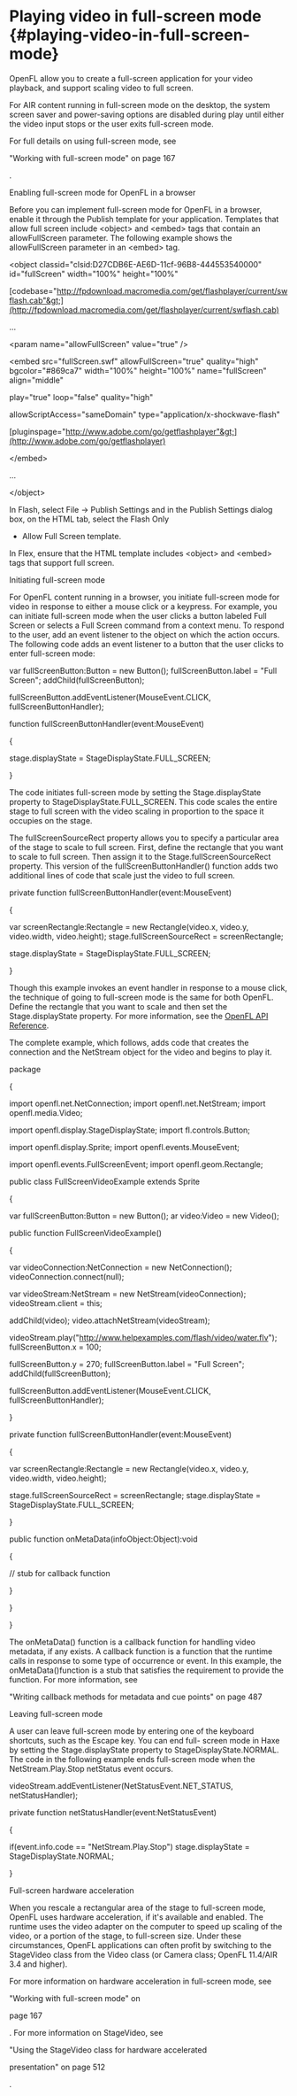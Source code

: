 # Playing video in full-screen mode {#playing-video-in-full-screen-mode}

OpenFL allow you to create a full-screen application for your video playback, and support scaling video to full screen.

For AIR content running in full-screen mode on the desktop, the system screen saver and power-saving options are disabled during play until either the video input stops or the user exits full-screen mode.

For full details on using full-screen mode, see

"Working with full-screen mode" on page 167

.

Enabling full-screen mode for OpenFL in a browser

Before you can implement full-screen mode for OpenFL in a browser, enable it through the Publish template for your application. Templates that allow full screen include &lt;object&gt; and &lt;embed&gt; tags that contain an allowFullScreen parameter. The following example shows the allowFullScreen parameter in an &lt;embed&gt; tag.

&lt;object classid="clsid:D27CDB6E-AE6D-11cf-96B8-444553540000" id="fullScreen" width="100%" height="100%"

[codebase="http://fpdownload.macromedia.com/get/flashplayer/current/swflash.cab"&gt;](http://fpdownload.macromedia.com/get/flashplayer/current/swflash.cab)

...

&lt;param name="allowFullScreen" value="true" /&gt;

&lt;embed src="fullScreen.swf" allowFullScreen="true" quality="high" bgcolor="#869ca7" width="100%" height="100%" name="fullScreen" align="middle"

play="true" loop="false" quality="high"

allowScriptAccess="sameDomain" type="application/x-shockwave-flash"

[pluginspage="http://www.adobe.com/go/getflashplayer"&gt;](http://www.adobe.com/go/getflashplayer)

&lt;/embed&gt;

...

&lt;/object&gt;

In Flash, select File -&gt; Publish Settings and in the Publish Settings dialog box, on the HTML tab, select the Flash Only

- Allow Full Screen template.

In Flex, ensure that the HTML template includes &lt;object&gt; and &lt;embed&gt; tags that support full screen.

Initiating full-screen mode

For OpenFL content running in a browser, you initiate full-screen mode for video in response to either a mouse click or a keypress. For example, you can initiate full-screen mode when the user clicks a button labeled Full Screen or selects a Full Screen command from a context menu. To respond to the user, add an event listener to the object on which the action occurs. The following code adds an event listener to a button that the user clicks to enter full-screen mode:

var fullScreenButton:Button = new Button(); fullScreenButton.label = "Full Screen"; addChild(fullScreenButton);

fullScreenButton.addEventListener(MouseEvent.CLICK, fullScreenButtonHandler);

function fullScreenButtonHandler(event:MouseEvent)

{

stage.displayState = StageDisplayState.FULL_SCREEN;

}

The code initiates full-screen mode by setting the Stage.displayState property to StageDisplayState.FULL_SCREEN. This code scales the entire stage to full screen with the video scaling in proportion to the space it occupies on the stage.

The fullScreenSourceRect property allows you to specify a particular area of the stage to scale to full screen. First, define the rectangle that you want to scale to full screen. Then assign it to the Stage.fullScreenSourceRect property. This version of the fullScreenButtonHandler() function adds two additional lines of code that scale just the video to full screen.

private function fullScreenButtonHandler(event:MouseEvent)

{

var screenRectangle:Rectangle = new Rectangle(video.x, video.y, video.width, video.height); stage.fullScreenSourceRect = screenRectangle;

stage.displayState = StageDisplayState.FULL_SCREEN;

}

Though this example invokes an event handler in response to a mouse click, the technique of going to full-screen mode is the same for both OpenFL. Define the rectangle that you want to scale and then set the Stage.displayState property. For more information, see the [OpenFL API Reference](https://api.openfl.org/openfl/display/Stage.html#displayState).

The complete example, which follows, adds code that creates the connection and the NetStream object for the video and begins to play it.

package

{

import openfl.net.NetConnection;
import openfl.net.NetStream;
import openfl.media.Video;

import openfl.display.StageDisplayState;
import fl.controls.Button;

import openfl.display.Sprite;
import openfl.events.MouseEvent;

import openfl.events.FullScreenEvent;
import openfl.geom.Rectangle;

public class FullScreenVideoExample extends Sprite

{

var fullScreenButton:Button = new Button(); 
ar video:Video = new Video();

public function FullScreenVideoExample()

{

var videoConnection:NetConnection = new NetConnection();
videoConnection.connect(null);

var videoStream:NetStream = new NetStream(videoConnection);
videoStream.client = this;

addChild(video);
video.attachNetStream(videoStream);

videoStream.play("http://www.helpexamples.com/flash/video/water.flv");
fullScreenButton.x = 100;

fullScreenButton.y = 270;
fullScreenButton.label = "Full Screen";
addChild(fullScreenButton);

fullScreenButton.addEventListener(MouseEvent.CLICK, fullScreenButtonHandler);

}

private function fullScreenButtonHandler(event:MouseEvent)

{

var screenRectangle:Rectangle = new Rectangle(video.x, video.y, video.width, video.height);

stage.fullScreenSourceRect = screenRectangle; stage.displayState = StageDisplayState.FULL_SCREEN;

}

public function onMetaData(infoObject:Object):void

{

// stub for callback function

}

}

}

The onMetaData() function is a callback function for handling video metadata, if any exists. A callback function is a function that the runtime calls in response to some type of occurrence or event. In this example, the onMetaData()function is a stub that satisfies the requirement to provide the function. For more information, see

"Writing callback methods for metadata and cue points" on page 487

Leaving full-screen mode

A user can leave full-screen mode by entering one of the keyboard shortcuts, such as the Escape key. You can end full- screen mode in Haxe by setting the Stage.displayState property to StageDisplayState.NORMAL. The code in the following example ends full-screen mode when the NetStream.Play.Stop netStatus event occurs.

videoStream.addEventListener(NetStatusEvent.NET_STATUS, netStatusHandler);

private function netStatusHandler(event:NetStatusEvent)

{

if(event.info.code == "NetStream.Play.Stop") stage.displayState = StageDisplayState.NORMAL;

}

Full-screen hardware acceleration

When you rescale a rectangular area of the stage to full-screen mode, OpenFL uses hardware acceleration, if it's available and enabled. The runtime uses the video adapter on the computer to speed up scaling of the video, or a portion of the stage, to full-screen size. Under these circumstances, OpenFL applications can often profit by switching to the StageVideo class from the Video class (or Camera class; OpenFL 11.4/AIR 3.4 and higher).

For more information on hardware acceleration in full-screen mode, see

"Working with full-screen mode" on

page 167

. For more information on StageVideo, see

"Using the StageVideo class for hardware accelerated

presentation" on page 512

.